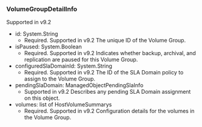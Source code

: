 ### VolumeGroupDetailInfo
Supported in v9.2

- id: System.String
  - Required. Supported in v9.2
  The unique ID of the Volume Group.
- isPaused: System.Boolean
  - Required. Supported in v9.2
  Indicates whether backup, archival, and replication are paused for this Volume Group.
- configuredSlaDomainId: System.String
  - Required. Supported in v9.2
  The ID of the SLA Domain policy to assign to the Volume Group.
- pendingSlaDomain: ManagedObjectPendingSlaInfo
  - Supported in v9.2
  Describes any pending SLA Domain assignment on this object.
- volumes: list of HostVolumeSummarys
  - Required. Supported in v9.2
  Configuration details for the volumes in the Volume Group.
